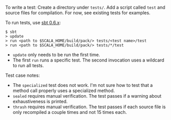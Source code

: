 To write a test:
 Create a directory under `tests/`.  Add a script called `test` and source files for compilation.  For now, see existing tests for examples.

To run tests, use [sbt 0.6.x](http://simple-build-tool.googlecode.com/files/xsbt-launch-0.6.10.jar):

    $ sbt
    > update
    > run <path to $SCALA_HOME/build/pack/> tests/<test name>/test
    > run <path to $SCALA_HOME/build/pack/> tests/*/test

 * `update` only needs to be run the first time.
 * The first `run` runs a specific test.  The second invocation uses a wildcard to run all tests.
 
 
Test case notes:

 * The `specialized` test does not work.  I'm not sure how to test that a method call properly uses a specialized method.
 * `sealed` requires manual verification.  The test passes if a warning about exhaustiveness is printed.
 * `thrash` requires manual verification.  The test passes if each source file is only recompiled a couple times and not 15 times each.